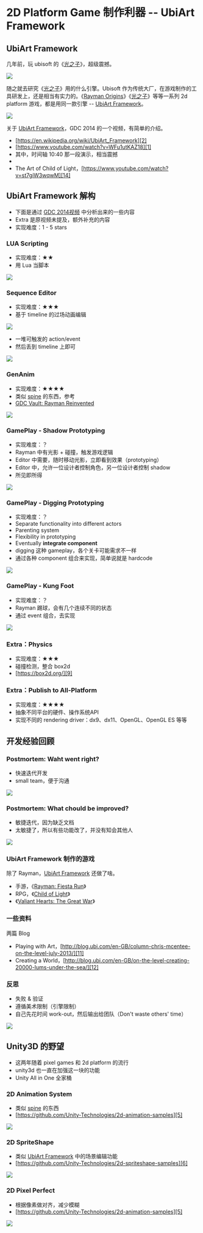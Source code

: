 # 2D Platform Game 制作利器 -- UbiArt Framework


## UbiArt Framework

几年前，玩 ubisoft 的《[光之子][3]》，超级震撼。

![](images/2019_03_10_ubiart_framework/child_of_light.png)

随之就去研究《[光之子][3]》用的什么引擎。Ubisoft 作为传统大厂，在游戏制作的工具研发上，还是相当有实力的。《[Rayman Origins][4]》《[光之子][3]》等等一系列 2d platform 游戏，都是用同一款引擎 -- [UbiArt Framework][2]。

![](images/2019_03_10_ubiart_framework/ubiart_logo.png)

关于 [UbiArt Framework][2]，GDC 2014 的一个视频，有简单的介绍。

 * [https://en.wikipedia.org/wiki/UbiArt_Framework][2]
 * [https://www.youtube.com/watch?v=WFu1utKAZ18][1]
 * 其中，时间轴 10:40 那一段演示，相当震撼
 * 
 * The Art of Child of Light，[https://www.youtube.com/watch?v=st7giW3wqwM][14]


## UbiArt Framework 解构

 * 下面是通过 [GDC 2014视频][1] 中分析出来的一些内容
 * Extra 是原视频未提及，额外补充的内容
 * 实现难度：1 - 5 stars


### LUA Scripting

 * 实现难度：★★
 * 用 Lua 当脚本

![](images/2019_03_10_ubiart_framework/ubiart_lua_scripting.png)


### Sequence Editor

 * 实现难度：★★★
 * 基于 timeline 的过场动画编辑

![](images/2019_03_10_ubiart_framework/ubiart_sequence_editor_01.png)

 * 一堆可触发的 action/event
 * 然后丢到 timeline 上即可

![](images/2019_03_10_ubiart_framework/ubiart_sequence_editor_02.png)


### GenAnim

 * 实现难度：★★★★
 * 类似 [spine][7] 的东西，参考
 * [GDC Vault: Rayman Reinvented][8]

![](images/2019_03_10_ubiart_framework/ubiart_genanim.png)


### GamePlay - Shadow Prototyping

 * 实现难度：？
 * Rayman 中有光影 + 碰撞，触发游戏逻辑
 * Editor 中需要，随时移动光影，立即看到效果（prototyping）
 * Editor 中，允许一位设计者控制角色，另一位设计者控制 shadow
 * 所见即所得

![](images/2019_03_10_ubiart_framework/ubiart_shadow_prototyping.png)


### GamePlay - Digging Prototyping

 * 实现难度：？
 * Separate functionality into different actors
 * Parenting system
 * Flexibility in prototyping
 * Eventually **integrate component**
 * digging 这种 gameplay，各个关卡可能需求不一样
 * 通过各种 component 组合来实现，简单说就是 hardcode

![](images/2019_03_10_ubiart_framework/ubiart_digging_prototyping.png)


### GamePlay - Kung Foot

 * 实现难度：？
 * Rayman 踢球，会有几个连续不同的状态
 * 通过 event 组合，去实现

![](images/2019_03_10_ubiart_framework/ubiart_kung_foot.png)


### Extra：Physics

 * 实现难度：★★★
 * 碰撞检测，整合 box2d
 * [https://box2d.org/][9]


### Extra：Publish to All-Platform

 * 实现难度：★★★★
 * 抽象不同平台的硬件、操作系统API
 * 实现不同的 rendering driver：dx9、dx11、OpenGL、OpenGL ES 等等


## 开发经验回顾


### Postmortem: Waht went right?

 * 快速迭代开发
 * small team，便于沟通

![](images/2019_03_10_ubiart_framework/postmortem_went_right.png)


### Postmortem: What chould be improved?

 * 敏捷迭代，因为缺乏文档
 * 太敏捷了，所以有些功能改了，并没有知会其他人

![](images/2019_03_10_ubiart_framework/postmortem_to_improved.png)


### UbiArt Framework 制作的游戏

除了 Rayman，[UbiArt Framework][2] 还做了啥。

 * 手游，《[Rayman: Fiesta Run][10]》
 * RPG，《[Child of Light][3]》
 * 《[Valiant Hearts: The Great War][13]》


### 一些资料

两篇 Blog

 * Playing with Art，[http://blog.ubi.com/en-GB/column-chris-mcentee-on-the-level-july-2013/][11]
 * Creating a World，[http://blog.ubi.com/en-GB/on-the-level-creating-20000-lums-under-the-sea/][12]


### 反思

 * 失败 & 验证
 * 遵循美术限制（引擎限制）
 * 自己先花时间 work-out，然后输出给团队（Don't waste others' time）

![](images/2019_03_10_ubiart_framework/ubiart_thoughts.png)


## Unity3D 的野望

 * 这两年随着 pixel games 和 2d platform 的流行
 * unity3d 也一直在加强这一块的功能
 * Unity All in One 全家桶


### 2D Animation System

 * 类似 [spine][7] 的东西
 * [https://github.com/Unity-Technologies/2d-animation-samples][5]

![](images/2019_03_10_ubiart_framework/unity-2d-animation-system.gif)


### 2D SpriteShape

 * 类似 [UbiArt Framework][2] 中的场景编辑功能
 * [https://github.com/Unity-Technologies/2d-spriteshape-samples][6]

![](images/2019_03_10_ubiart_framework/unity-2d-sprite-shape.gif)


### 2D Pixel Perfect

 * 根据像素做对齐，减少模糊
 * [https://github.com/Unity-Technologies/2d-animation-samples][5]

![](images/2019_03_10_ubiart_framework/unity-2d-pixel-perfect.gif)


[1]:https://www.youtube.com/watch?v=WFu1utKAZ18
[2]:https://en.wikipedia.org/wiki/UbiArt_Framework
[3]:https://en.wikipedia.org/wiki/Child_of_Light
[4]:https://en.wikipedia.org/wiki/Rayman_Origins
[5]:https://github.com/Unity-Technologies/2d-animation-samples
[6]:https://github.com/Unity-Technologies/2d-spriteshape-samples
[7]:http://en.esotericsoftware.com/
[8]:https://www.youtube.com/watch?v=p-8eNkUCvnw
[9]:https://box2d.org/
[10]:https://play.google.com/store/apps/details?id=com.ubisoft.rayman.fiestarun&hl=en
[11]:http://blog.ubi.com/en-GB/column-chris-mcentee-on-the-level-july-2013/
[12]:http://blog.ubi.com/en-GB/on-the-level-creating-20000-lums-under-the-sea/
[13]:https://en.wikipedia.org/wiki/Valiant_Hearts:_The_Great_War
[14]:https://www.youtube.com/watch?v=st7giW3wqwM
